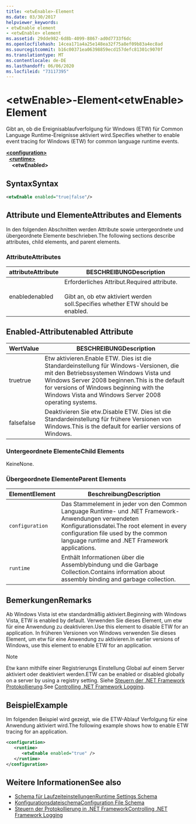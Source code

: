 ```yaml
---
title: <etwEnable>-Element
ms.date: 03/30/2017
helpviewer_keywords:
- etwEnable element
- <etwEnable> element
ms.assetid: 29dde982-6d8b-4099-8867-ad0d7733f6dc
ms.openlocfilehash: 14cea171a4a25e148ea32f75a8ef09b83a4ec8ad
ms.sourcegitcommit: b16c00371ea06398859ecd157defc81301c9070f
ms.translationtype: MT
ms.contentlocale: de-DE
ms.lasthandoff: 06/06/2020
ms.locfileid: "73117395"
---
```

# <a name="etwenable-element"></a><span data-ttu-id="44122-102">\<etwEnable>-Element</span><span class="sxs-lookup"><span data-stu-id="44122-102">\<etwEnable> Element</span></span>
<span data-ttu-id="44122-103">Gibt an, ob die Ereignisablaufverfolgung für Windows (ETW) für Common Language Runtime-Ereignisse aktiviert wird.</span><span class="sxs-lookup"><span data-stu-id="44122-103">Specifies whether to enable event tracing for Windows (ETW) for common language runtime events.</span></span>  
  
[**\<configuration>**](../configuration-element.md)\
&nbsp;&nbsp;[**\<runtime>**](runtime-element.md)\
&nbsp;&nbsp;&nbsp;&nbsp;**\<etwEnabled>**  
  
## <a name="syntax"></a><span data-ttu-id="44122-104">Syntax</span><span class="sxs-lookup"><span data-stu-id="44122-104">Syntax</span></span>  
  
```xml  
<etwEnable enabled="true|false"/>  
```  
  
## <a name="attributes-and-elements"></a><span data-ttu-id="44122-105">Attribute und Elemente</span><span class="sxs-lookup"><span data-stu-id="44122-105">Attributes and Elements</span></span>  
 <span data-ttu-id="44122-106">In den folgenden Abschnitten werden Attribute sowie untergeordnete und übergeordnete Elemente beschrieben.</span><span class="sxs-lookup"><span data-stu-id="44122-106">The following sections describe attributes, child elements, and parent elements.</span></span>  
  
### <a name="attributes"></a><span data-ttu-id="44122-107">Attribute</span><span class="sxs-lookup"><span data-stu-id="44122-107">Attributes</span></span>  
  
|<span data-ttu-id="44122-108">attribute</span><span class="sxs-lookup"><span data-stu-id="44122-108">Attribute</span></span>|<span data-ttu-id="44122-109">BESCHREIBUNG</span><span class="sxs-lookup"><span data-stu-id="44122-109">Description</span></span>|  
|---------------|-----------------|  
|<span data-ttu-id="44122-110">enabled</span><span class="sxs-lookup"><span data-stu-id="44122-110">enabled</span></span>|<span data-ttu-id="44122-111">Erforderliches Attribut.</span><span class="sxs-lookup"><span data-stu-id="44122-111">Required attribute.</span></span><br /><br /> <span data-ttu-id="44122-112">Gibt an, ob etw aktiviert werden soll.</span><span class="sxs-lookup"><span data-stu-id="44122-112">Specifies whether ETW should be enabled.</span></span>|  
  
## <a name="enabled-attribute"></a><span data-ttu-id="44122-113">Enabled-Attribut</span><span class="sxs-lookup"><span data-stu-id="44122-113">enabled Attribute</span></span>  
  
|<span data-ttu-id="44122-114">Wert</span><span class="sxs-lookup"><span data-stu-id="44122-114">Value</span></span>|<span data-ttu-id="44122-115">BESCHREIBUNG</span><span class="sxs-lookup"><span data-stu-id="44122-115">Description</span></span>|  
|-----------|-----------------|  
|<span data-ttu-id="44122-116">true</span><span class="sxs-lookup"><span data-stu-id="44122-116">true</span></span>|<span data-ttu-id="44122-117">Etw aktivieren.</span><span class="sxs-lookup"><span data-stu-id="44122-117">Enable ETW.</span></span> <span data-ttu-id="44122-118">Dies ist die Standardeinstellung für Windows-Versionen, die mit den Betriebssystemen Windows Vista und Windows Server 2008 beginnen.</span><span class="sxs-lookup"><span data-stu-id="44122-118">This is the default for versions of Windows beginning with the Windows Vista and Windows Server 2008 operating systems.</span></span>|  
|<span data-ttu-id="44122-119">false</span><span class="sxs-lookup"><span data-stu-id="44122-119">false</span></span>|<span data-ttu-id="44122-120">Deaktivieren Sie etw.</span><span class="sxs-lookup"><span data-stu-id="44122-120">Disable ETW.</span></span> <span data-ttu-id="44122-121">Dies ist die Standardeinstellung für frühere Versionen von Windows.</span><span class="sxs-lookup"><span data-stu-id="44122-121">This is the default for earlier versions of Windows.</span></span>|  
  
### <a name="child-elements"></a><span data-ttu-id="44122-122">Untergeordnete Elemente</span><span class="sxs-lookup"><span data-stu-id="44122-122">Child Elements</span></span>  
 <span data-ttu-id="44122-123">Keine</span><span class="sxs-lookup"><span data-stu-id="44122-123">None.</span></span>  
  
### <a name="parent-elements"></a><span data-ttu-id="44122-124">Übergeordnete Elemente</span><span class="sxs-lookup"><span data-stu-id="44122-124">Parent Elements</span></span>  
  
|<span data-ttu-id="44122-125">Element</span><span class="sxs-lookup"><span data-stu-id="44122-125">Element</span></span>|<span data-ttu-id="44122-126">Beschreibung</span><span class="sxs-lookup"><span data-stu-id="44122-126">Description</span></span>|  
|-------------|-----------------|  
|`configuration`|<span data-ttu-id="44122-127">Das Stammelement in jeder von den Common Language Runtime- und .NET Framework-Anwendungen verwendeten Konfigurationsdatei.</span><span class="sxs-lookup"><span data-stu-id="44122-127">The root element in every configuration file used by the common language runtime and .NET Framework applications.</span></span>|  
|`runtime`|<span data-ttu-id="44122-128">Enthält Informationen über die Assemblybindung und die Garbage Collection.</span><span class="sxs-lookup"><span data-stu-id="44122-128">Contains information about assembly binding and garbage collection.</span></span>|  
  
## <a name="remarks"></a><span data-ttu-id="44122-129">Bemerkungen</span><span class="sxs-lookup"><span data-stu-id="44122-129">Remarks</span></span>  
 <span data-ttu-id="44122-130">Ab Windows Vista ist etw standardmäßig aktiviert.</span><span class="sxs-lookup"><span data-stu-id="44122-130">Beginning with Windows Vista, ETW is enabled by default.</span></span> <span data-ttu-id="44122-131">Verwenden Sie dieses Element, um etw für eine Anwendung zu deaktivieren.</span><span class="sxs-lookup"><span data-stu-id="44122-131">Use this element to disable ETW for an application.</span></span> <span data-ttu-id="44122-132">In früheren Versionen von Windows verwenden Sie dieses Element, um etw für eine Anwendung zu aktivieren.</span><span class="sxs-lookup"><span data-stu-id="44122-132">In earlier versions of Windows, use this element to enable ETW for an application.</span></span>  
  
> [!NOTE]
> <span data-ttu-id="44122-133">Etw kann mithilfe einer Registrierungs Einstellung Global auf einem Server aktiviert oder deaktiviert werden.</span><span class="sxs-lookup"><span data-stu-id="44122-133">ETW can be enabled or disabled globally on a server by using a registry setting.</span></span> <span data-ttu-id="44122-134">Siehe [Steuern der .NET Framework Protokollierung](../../../performance/controlling-logging.md).</span><span class="sxs-lookup"><span data-stu-id="44122-134">See [Controlling .NET Framework Logging](../../../performance/controlling-logging.md).</span></span>  
  
## <a name="example"></a><span data-ttu-id="44122-135">Beispiel</span><span class="sxs-lookup"><span data-stu-id="44122-135">Example</span></span>  
 <span data-ttu-id="44122-136">Im folgenden Beispiel wird gezeigt, wie die ETW-Ablauf Verfolgung für eine Anwendung aktiviert wird.</span><span class="sxs-lookup"><span data-stu-id="44122-136">The following example shows how to enable ETW tracing for an application.</span></span>  
  
```xml  
<configuration>  
   <runtime>  
      <etwEnable enabled="true" />  
   </runtime>  
</configuration>  
```  
  
## <a name="see-also"></a><span data-ttu-id="44122-137">Weitere Informationen</span><span class="sxs-lookup"><span data-stu-id="44122-137">See also</span></span>

- [<span data-ttu-id="44122-138">Schema für Laufzeiteinstellungen</span><span class="sxs-lookup"><span data-stu-id="44122-138">Runtime Settings Schema</span></span>](index.md)
- [<span data-ttu-id="44122-139">Konfigurationsdateischema</span><span class="sxs-lookup"><span data-stu-id="44122-139">Configuration File Schema</span></span>](../index.md)
- [<span data-ttu-id="44122-140">Steuern der Protokollierung in .NET Framework</span><span class="sxs-lookup"><span data-stu-id="44122-140">Controlling .NET Framework Logging</span></span>](../../../performance/controlling-logging.md)

